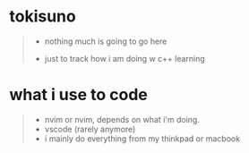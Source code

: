 # tokisuno

> - nothing much is going to go here
> 
> - just to track how i am doing w c++ learning

# what i use to code

> - nvim or nvim, depends on what i'm doing.
> - vscode (rarely anymore)
> - i mainly do everything from my thinkpad or macbook 
